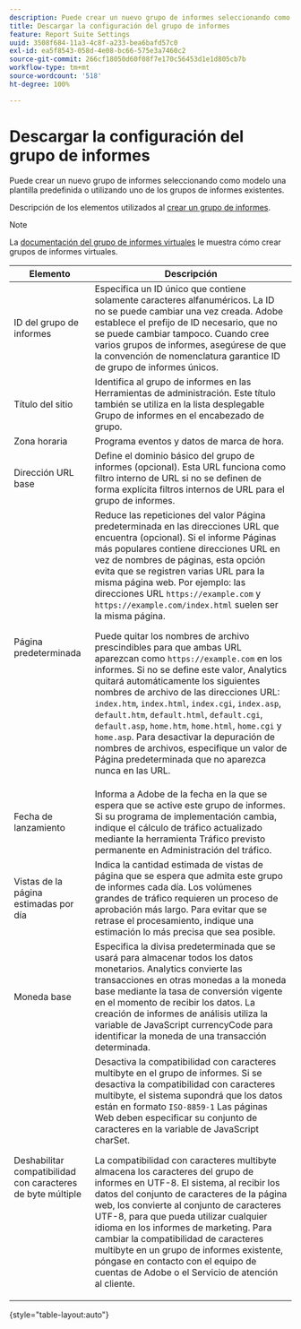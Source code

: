 ```yaml
---
description: Puede crear un nuevo grupo de informes seleccionando como modelo una plantilla predefinida o utilizando uno de los grupos de informes existentes.
title: Descargar la configuración del grupo de informes
feature: Report Suite Settings
uuid: 3508f684-11a3-4c8f-a233-bea6bafd57c0
exl-id: ea5f8543-058d-4e08-bc66-575e3a7460c2
source-git-commit: 266cf18050d60f08f7e170c56453d1e1d805cb7b
workflow-type: tm+mt
source-wordcount: '518'
ht-degree: 100%

---
```


# Descargar la configuración del grupo de informes

Puede crear un nuevo grupo de informes seleccionando como modelo una plantilla predefinida o utilizando uno de los grupos de informes existentes.

Descripción de los elementos utilizados al [crear un grupo de informes](/help/admin/admin/c-manage-report-suites/c-new-report-suite/t-create-a-report-suite.md).

>[!NOTE]
>
>La [documentación del grupo de informes virtuales](/help/components/vrs/c-workflow-vrs/vrs-create.md) le muestra cómo crear grupos de informes virtuales.

| Elemento | Descripción |
| --- | --- |
| ID del grupo de informes | Especifica un ID único que contiene solamente caracteres alfanuméricos. La ID no se puede cambiar una vez creada. Adobe establece el prefijo de ID necesario, que no se puede cambiar tampoco.  Cuando cree varios grupos de informes, asegúrese de que la convención de nomenclatura garantice ID de grupo de informes únicos. |
| Título del sitio | Identifica al grupo de informes en las Herramientas de administración. Este título también se utiliza en la lista desplegable Grupo de informes en el encabezado de grupo. |
| Zona horaria | Programa eventos y datos de marca de hora. |
| Dirección URL base | Define el dominio básico del grupo de informes (opcional). Esta URL funciona como filtro interno de URL si no se definen de forma explícita filtros internos de URL para el grupo de informes. |
| Página predeterminada | Reduce las repeticiones del valor Página predeterminada en las direcciones URL que encuentra (opcional). Si el informe Páginas más populares contiene direcciones URL en vez de nombres de páginas, esta opción evita que se registren varias URL para la misma página web.  Por ejemplo: las direcciones URL `https://example.com` y `https://example.com/index.html` suelen ser la misma página.<p> Puede quitar los nombres de archivo prescindibles para que ambas URL aparezcan como `https://example.com` en los informes. Si no se define este valor, Analytics quitará automáticamente los siguientes nombres de archivo de las direcciones URL: `index.htm`, `index.html`, `index.cgi`, `index.asp`, `default.htm`, `default.html`, `default.cgi`, `default.asp`, `home.htm`, `home.html`, `home.cgi` y `home.asp`. Para desactivar la depuración de nombres de archivos, especifique un valor de Página predeterminada que no aparezca nunca en las URL. |
| Fecha de lanzamiento | Informa a Adobe de la fecha en la que se espera que se active este grupo de informes. Si su programa de implementación cambia, indique el cálculo de tráfico actualizado mediante la herramienta Tráfico previsto permanente en  Administración del tráfico. |
| Vistas de la página estimadas por día | Indica la cantidad estimada de vistas de página que se espera que admita este grupo de informes cada día. Los volúmenes grandes de tráfico requieren un proceso de aprobación más largo. Para evitar que se retrase el procesamiento, indique una estimación lo más precisa que sea posible. |
| Moneda base | Especifica la divisa predeterminada que se usará para almacenar todos los datos monetarios. Analytics convierte las transacciones en otras monedas a la moneda base mediante la tasa de conversión vigente en el momento de recibir los datos. La creación de informes de análisis utiliza la variable de JavaScript currencyCode para identificar la moneda de una transacción determinada. |
| Deshabilitar compatibilidad con caracteres de byte múltiple | Desactiva la compatibilidad con caracteres multibyte en el grupo de informes. Si se desactiva la compatibilidad con caracteres multibyte, el sistema supondrá que los datos están en formato `ISO-8859-1` Las páginas Web deben especificar su conjunto de caracteres en la variable de JavaScript charSet. <p>La compatibilidad con caracteres multibyte almacena los caracteres del grupo de informes en UTF-8. El sistema, al recibir los datos del conjunto de caracteres de la página web, los convierte al conjunto de caracteres UTF-8, para que pueda utilizar cualquier idioma en los informes de marketing.  Para cambiar la compatibilidad de caracteres multibyte en un grupo de informes existente, póngase en contacto con el equipo de cuentas de Adobe o el Servicio de atención al cliente. |

{style="table-layout:auto"}
